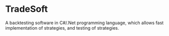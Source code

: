 # TradeSoft
A backtesting software in C#/.Net programming language, which allows fast implementation of strategies, and testing of strategies.
